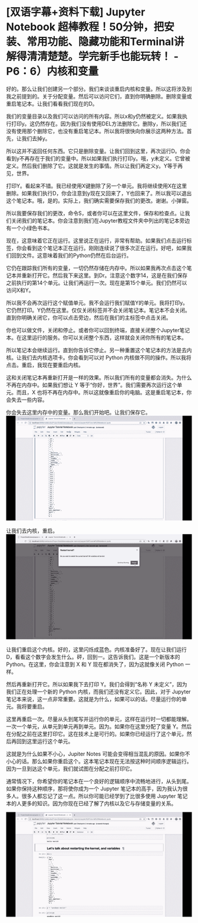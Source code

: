 # [双语字幕+资料下载] Jupyter Notebook 超棒教程！50分钟，把安装、常用功能、隐藏功能和Terminal讲解得清清楚楚。学完新手也能玩转！ - P6：6）内核和变量 

好的。那么让我们创建另一个部分。我们来谈谈重启内核和变量。所以这将涉及到我之前提到的。关于分配变量。然后可以访问它们，直到你明确删除。删除变量或重启笔记本。让我们看看我们现在的D。

我们的变量目录以及我们可以访问的所有内容。所以x和y仍然被定义。如果我执行打印y。这仍然存在。因为我们没有使用DEL方法删除它。删除y，所以我们还没有使用那个删除它，也没有重启笔记本。所以我将很快向你展示这两种方法。首先，让我们去掉y。

所以这并不返回任何东西。它只是删除变量。让我们回到这里，再次运行D。你会看到y不再存在于我们的变量中。所以如果我们执行打印y。哦，y未定义。它曾被定义。然后我们删除了它。这就是发生的事情。所以让我们再定义y。Y等于再见，世界。

打印Y。看起来不错。我已经使用X键删除了另一个单元。我将继续使用X在这里删除。如果我们执行D，你会注意到y现在又回来了，Y也回来了。所以我可以退出这个笔记本。哦，是的。实际上，我们确实需要保存我们的更改。谢谢。小弹窗。

所以我要保存我们的更改，命令S，或者你可以在这里文件，保存和检查点。让我们关闭我们的笔记本。你会注意到我们在Jupyter教程文件夹中列出的笔记本旁边有一个小绿色书本。

现在，这意味着它正在运行。这里说正在运行，非常有帮助。如果我们点击运行标签，你会看到这个笔记本正在运行。刚刚连续说了很多次正在运行。好吧，如果我们回到文件。这意味着我们的Python仍然在后台运行。

它仍在跟踪我们所有的变量，一切仍然存储在内存中。所以如果我再次点击这个笔记本并重新打开它。然后我下来这里。到Dr。注意这个数字14，这是在我们保存之前执行的第14个单元。让我们再运行一次。现在是第15个单元。我们仍然可以访问X和Y。

所以我不会再次运行这个赋值单元。我不会运行我们赋值Y的单元。我将打印y。它仍然打印。Y仍然在这里。仅仅关闭标签并不会关闭笔记本。笔记本不会关闭。直到你明确关闭它，你可以点击旁边，然后在我们的主标签中点击关闭。

你也可以做文件，关闭和停止。或者你可以回到终端，直接关闭整个Jupyter笔记本。在这里运行的服务。你可以关闭整个东西，这样就会关闭你所有的笔记本。

所以笔记本会继续运行。直到你告诉它停止。另一种重置这个笔记本的方法是去内核。让我们去内核选项卡。你会看到可以对 Python 内核做不同的操作。所以我将点击。重启，我现在要重启内核。

这和关闭笔记本再重新打开是一样的效果。所以我们所有的变量都会消失。为什么不再在内存中。如果我们想让 Y 等于“你好，世界”。我们需要再次运行这个单元。而且，X 也将不再在内存中。所以这就像重启你的电脑。这是重启笔记本，你会失去一些内容。

你会失去这里内存中的变量。那么我们开始吧。让我们保存它。![](img/8143106a5aad5bd9fb9cf7a814fb2830_1.png)

让我们去内核，重启。![](img/8143106a5aad5bd9fb9cf7a814fb2830_3.png)

让我们重启这个内核。好的，这里闪烁成蓝色。内核准备好了。现在让我们运行 D，看看这个数字会发生什么。砰，回到一。这告诉我们。这是一个新版本的 Python。在这里，你会注意到 X 和 Y 现在都消失了，因为这就像关闭 Python 一样。

然后再重新打开它。所以如果我下去打印 Y。我们会得到“名称 Y 未定义”，因为我们正在处理一个新的 Python 内核，而我们还没有定义它。因此，对于 Jupyter 笔记本来说，这一点非常重要。这就是为什么，如果可以的话。尽量运行你的单元。我将要重启。

这里再重启一次。尽量从头到尾写并运行你的单元，这样在运行时一切都能理解。一次一个单元，从单元到单元再到单元。因为。如果你在这里分配了变量 Y。然后在分配之前在这里打印它。这在技术上是可行的。如果你已经运行了这个单元，然后再回到这里运行这个单元。

这就是为什么如果不小心，Jupiter Notes 可能会变得相当混乱的原因。如果你不小心的话。那么如果你重启这个。这本笔记本现在无法按这种时间顺序逻辑运行。因为一旦到达这个单元，我们就试图在分配之前打印它。

通常情况下，你希望你的笔记本在一个良好的逻辑顺序中流畅地进行，从头到尾。如果你保持这种顺序，那将使你成为一个 Jupyter 笔记本的高手，因为我认为很多人。很多人都忘记了这一点。所以你可能已经学到了比很多使用 Jupyter 笔记本的人更多的知识。因为你现在已经了解了内核以及它与存储变量的关系。

![](img/8143106a5aad5bd9fb9cf7a814fb2830_5.png)
